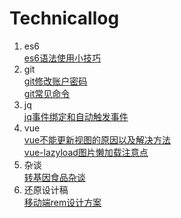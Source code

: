 # Technicallog
1. es6  
[es6语法使用小技巧](https://github.com/thaaa123/Technicallog/blob/master/es6/es6%E8%AF%AD%E6%B3%95%E4%BD%BF%E7%94%A8%E5%B0%8F%E6%8A%80%E5%B7%A7.md)
2. git  
[git修改账户密码](https://github.com/thaaa123/Technicallog/blob/master/git/git%E4%BF%AE%E6%94%B9%E8%B4%A6%E6%88%B7%E5%AF%86%E7%A0%81.md)   
[git常见命令](https://github.com/thaaa123/Technicallog/blob/master/git/git%E5%B8%B8%E8%A7%81%E5%91%BD%E4%BB%A4.md)
3. jq  
[jq事件绑定和自动触发事件](https://github.com/thaaa123/Technicallog/blob/master/jq/jq%E4%BA%8B%E4%BB%B6%E7%BB%91%E5%AE%9A%E5%92%8C%E8%87%AA%E5%8A%A8%E8%A7%A6%E5%8F%91%E4%BA%8B%E4%BB%B6.md)
4. vue  
[vue不能更新视图的原因以及解决方法](https://github.com/thaaa123/Technicallog/blob/master/vue/vue%E4%B8%8D%E8%83%BD%E6%9B%B4%E6%96%B0%E8%A7%86%E5%9B%BE%E7%9A%84%E5%8E%9F%E5%9B%A0%E4%BB%A5%E5%8F%8A%E8%A7%A3%E5%86%B3%E6%96%B9%E6%B3%95.md)   
[vue-lazyload图片懒加载注意点](https://github.com/thaaa123/Technicallog/blob/master/vue/vue-lazyload%E5%9B%BE%E7%89%87%E6%87%92%E5%8A%A0%E8%BD%BD%E6%B3%A8%E6%84%8F%E7%82%B9.md)
5. 杂谈  
[转基因食品杂谈](https://github.com/thaaa123/Technicallog/blob/master/%E6%9D%82%E8%B0%88/%E8%BD%AC%E5%9F%BA%E5%9B%A0%E9%A3%9F%E5%93%81%E6%9D%82%E8%B0%88.md)
6. 还原设计稿  
[移动端rem设计方案](https://github.com/thaaa123/Technicallog/blob/master/%E6%9D%82%E8%B0%88/%E8%BD%AC%E5%9F%BA%E5%9B%A0%E9%A3%9F%E5%93%81%E6%9D%82%E8%B0%88.md)